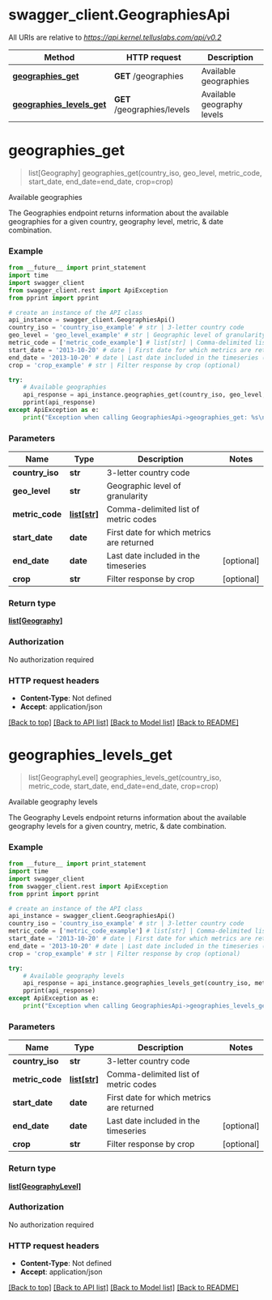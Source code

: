 # swagger_client.GeographiesApi

All URIs are relative to *https://api.kernel.telluslabs.com/api/v0.2*

Method | HTTP request | Description
------------- | ------------- | -------------
[**geographies_get**](GeographiesApi.md#geographies_get) | **GET** /geographies | Available geographies
[**geographies_levels_get**](GeographiesApi.md#geographies_levels_get) | **GET** /geographies/levels | Available geography levels


# **geographies_get**
> list[Geography] geographies_get(country_iso, geo_level, metric_code, start_date, end_date=end_date, crop=crop)

Available geographies

The Geographies endpoint returns information about the available geographies for a given country, geography level, metric, & date combination.

### Example
```python
from __future__ import print_statement
import time
import swagger_client
from swagger_client.rest import ApiException
from pprint import pprint

# create an instance of the API class
api_instance = swagger_client.GeographiesApi()
country_iso = 'country_iso_example' # str | 3-letter country code
geo_level = 'geo_level_example' # str | Geographic level of granularity
metric_code = ['metric_code_example'] # list[str] | Comma-delimited list of metric codes
start_date = '2013-10-20' # date | First date for which metrics are returned
end_date = '2013-10-20' # date | Last date included in the timeseries (optional)
crop = 'crop_example' # str | Filter response by crop (optional)

try:
    # Available geographies
    api_response = api_instance.geographies_get(country_iso, geo_level, metric_code, start_date, end_date=end_date, crop=crop)
    pprint(api_response)
except ApiException as e:
    print("Exception when calling GeographiesApi->geographies_get: %s\n" % e)
```

### Parameters

Name | Type | Description  | Notes
------------- | ------------- | ------------- | -------------
 **country_iso** | **str**| 3-letter country code |
 **geo_level** | **str**| Geographic level of granularity |
 **metric_code** | [**list[str]**](str.md)| Comma-delimited list of metric codes |
 **start_date** | **date**| First date for which metrics are returned |
 **end_date** | **date**| Last date included in the timeseries | [optional]
 **crop** | **str**| Filter response by crop | [optional]

### Return type

[**list[Geography]**](Geography.md)

### Authorization

No authorization required

### HTTP request headers

 - **Content-Type**: Not defined
 - **Accept**: application/json

[[Back to top]](#) [[Back to API list]](../README.md#documentation-for-api-endpoints) [[Back to Model list]](../README.md#documentation-for-models) [[Back to README]](../README.md)

# **geographies_levels_get**
> list[GeographyLevel] geographies_levels_get(country_iso, metric_code, start_date, end_date=end_date, crop=crop)

Available geography levels

The Geography Levels endpoint returns information about the available geography levels for a given country, metric, & date combination.

### Example
```python
from __future__ import print_statement
import time
import swagger_client
from swagger_client.rest import ApiException
from pprint import pprint

# create an instance of the API class
api_instance = swagger_client.GeographiesApi()
country_iso = 'country_iso_example' # str | 3-letter country code
metric_code = ['metric_code_example'] # list[str] | Comma-delimited list of metric codes
start_date = '2013-10-20' # date | First date for which metrics are returned
end_date = '2013-10-20' # date | Last date included in the timeseries (optional)
crop = 'crop_example' # str | Filter response by crop (optional)

try:
    # Available geography levels
    api_response = api_instance.geographies_levels_get(country_iso, metric_code, start_date, end_date=end_date, crop=crop)
    pprint(api_response)
except ApiException as e:
    print("Exception when calling GeographiesApi->geographies_levels_get: %s\n" % e)
```

### Parameters

Name | Type | Description  | Notes
------------- | ------------- | ------------- | -------------
 **country_iso** | **str**| 3-letter country code |
 **metric_code** | [**list[str]**](str.md)| Comma-delimited list of metric codes |
 **start_date** | **date**| First date for which metrics are returned |
 **end_date** | **date**| Last date included in the timeseries | [optional]
 **crop** | **str**| Filter response by crop | [optional]

### Return type

[**list[GeographyLevel]**](GeographyLevel.md)

### Authorization

No authorization required

### HTTP request headers

 - **Content-Type**: Not defined
 - **Accept**: application/json

[[Back to top]](#) [[Back to API list]](../README.md#documentation-for-api-endpoints) [[Back to Model list]](../README.md#documentation-for-models) [[Back to README]](../README.md)
